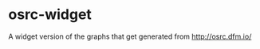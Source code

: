 osrc-widget
===========

A widget version of the graphs that get generated from http://osrc.dfm.io/
